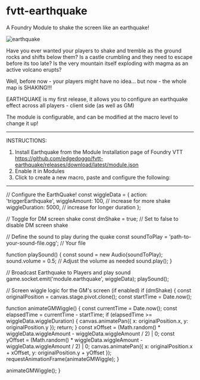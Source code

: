 # fvtt-earthquake
A Foundry Module to shake the screen like an earthquake!

![earthquake](https://github.com/edgedoggo/fvtt-earthquake/assets/152747753/47535dc4-65bc-4d8e-9428-2de33f6b5a27)

Have you ever wanted your players to shake and tremble as the ground rocks and shifts below them? 
Is a castle crumbling and they need to escape before its too late?
Is the very mountain itself exploding with magma as an active volcano erupts?

Well, before now - your players might have no idea... but now - the whole map is SHAKING!!!

EARTHQUAKE is my first release, it allows you to configure an earthquake effect across all players - client side (as well as GM)

The module is configurable, and can be modified at the macro level to change it up!

------------------------------------------------------------------
INSTRUCTIONS:

1) Install Earthquake from the Module Installation page of Foundry VTT
https://github.com/edgedoggo/fvtt-earthquake/releases/download/latest/module.json
3) Enable it in Modules
4) Click to create a new macro, paste and configure the following:
------------------------------------------------------------------


// Configure the EarthQuake!
const wiggleData = {
    action: 'triggerEarthquake',
    wiggleAmount: 100, // increase for more shake
    wiggleDuration: 5000, // increase for longer duration
};

// Toggle for DM screen shake
const dmShake = true; // Set to false to disable DM screen shake

// Define the sound to play during the quake
const soundToPlay = 'path-to-your-sound-file.ogg'; // Your file

function playSound() {
    const sound = new Audio(soundToPlay);
    sound.volume = 0.5; // Adjust the volume as needed
    sound.play();
}

// Broadcast Earthquake to Players and play sound
game.socket.emit('module.earthquake', wiggleData);
playSound();

// Screen wiggle logic for the GM's screen (if enabled)
if (dmShake) {
    const originalPosition = canvas.stage.pivot.clone();
    const startTime = Date.now();

   function animateGMWiggle() {
        const currentTime = Date.now();
        const elapsedTime = currentTime - startTime;
        if (elapsedTime >= wiggleData.wiggleDuration) {
            canvas.animatePan({ x: originalPosition.x, y: originalPosition.y });
            return;
        }
        const xOffset = (Math.random() * wiggleData.wiggleAmount - wiggleData.wiggleAmount / 2) | 0;
        const yOffset = (Math.random() * wiggleData.wiggleAmount - wiggleData.wiggleAmount / 2) | 0;
        canvas.animatePan({ x: originalPosition.x + xOffset, y: originalPosition.y + yOffset });
        requestAnimationFrame(animateGMWiggle);
    }

   animateGMWiggle();
}
